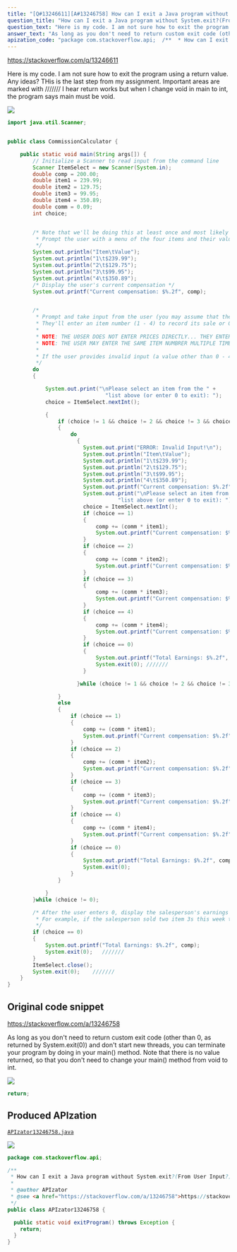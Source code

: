 ```yaml
---
title: "[Q#13246611][A#13246758] How can I exit a Java program without System.exit?(From User Input?)"
question_title: "How can I exit a Java program without System.exit?(From User Input?)"
question_text: "Here is my code. I am not sure how to exit the program using a return value. Any ideas? THis is the last step from my assignment. Important areas are marked with /////// I hear return works but when I change void in main to int, the program says main must be void."
answer_text: "As long as you don't need to return custom exit code (other than 0, as returned by System.exit(0)) and don't start new threads, you can terminate your program by doing in your main() method. Note that there is no value returned, so that you don't need to change your main() method from void to int."
apization_code: "package com.stackoverflow.api;  /**  * How can I exit a Java program without System.exit?(From User Input?)  *  * @author APIzator  * @see <a href=\"https://stackoverflow.com/a/13246758\">https://stackoverflow.com/a/13246758</a>  */ public class APIzator13246758 {    public static void exitProgram() throws Exception {     return;   } }"
---
```


https://stackoverflow.com/q/13246611

Here is my code. I am not sure how to exit the program using a return value. Any ideas? THis is the last step from my assignment.
Important areas are marked with ///////
I hear return works but when I change void in main to int, the program says main must be void.


<div class="code-logo"><img src="/stackoverflow.png" /></div>

```java
import java.util.Scanner;


public class CommissionCalculator {

    public static void main(String args[]) {
        // Initialize a Scanner to read input from the command line
        Scanner ItemSelect = new Scanner(System.in);
        double comp = 200.00;
        double item1 = 239.99;
        double item2 = 129.75;
        double item3 = 99.95;
        double item4 = 350.89;
        double comm = 0.09;
        int choice;


        /* Note that we'll be doing this at least once and most likely multiple times...
         * Prompt the user with a menu of the four items and their values (this information is included in the problem statement)
         */
        System.out.println("Item\tValue");
        System.out.println("1\t$239.99");
        System.out.println("2\t$129.75");
        System.out.println("3\t$99.95");
        System.out.println("4\t$350.89"); 
        /* Display the user's current compensation */
        System.out.printf("Current compensation: $%.2f", comp);


        /* 
         * Prompt and take input from the user (you may assume that they will only enter int values)
         * They'll enter an item number (1 - 4) to record its sale or 0 to exit
         * 
         * NOTE: THE U0SER DOES NOT ENTER PRICES DIRECTLY... THEY ENTER ITEM NUMBERS TO INDICATE WHAT WAS SOLD
         * NOTE: THE USER MAY ENTER THE SAME ITEM NUMBRER MULTIPLE TIMES
         * 
         * If the user provides invalid input (a value other than 0 - 4) display "ERROR: Invalid input!" and prompt them again
         */
        do
        {

            System.out.print("\nPlease select an item from the " +
                               "list above (or enter 0 to exit): ");
            choice = ItemSelect.nextInt();

            {   
                if (choice != 1 && choice != 2 && choice != 3 && choice != 4 && choice != 0)
                {
                    do
                      {
                        System.out.print("ERROR: Invalid Input!\n");
                        System.out.println("Item\tValue");
                        System.out.println("1\t$239.99");
                        System.out.println("2\t$129.75");
                        System.out.println("3\t$99.95");
                        System.out.println("4\t$350.89");
                        System.out.printf("Current compensation: $%.2f", comp);
                        System.out.print("\nPlease select an item from the " +
                                   "list above (or enter 0 to exit): ");
                        choice = ItemSelect.nextInt();
                        if (choice == 1)
                        {
                            comp += (comm * item1);
                            System.out.printf("Current compensation: $%.2f", comp);
                        }
                        if (choice == 2)
                        {
                            comp += (comm * item2);
                            System.out.printf("Current compensation: $%.2f", comp);
                        }
                        if (choice == 3)
                        {
                            comp += (comm * item3);
                            System.out.printf("Current compensation: $%.2f", comp);
                        }
                        if (choice == 4)
                        {
                            comp += (comm * item4);
                            System.out.printf("Current compensation: $%.2f", comp);
                        }
                        if (choice == 0)
                        {
                            System.out.printf("Total Earnings: $%.2f", comp);
                            System.exit(0); ///////
                        }

                      }while (choice != 1 && choice != 2 && choice != 3 && choice != 4 && choice != 0); 

                }
                else
                {
                    if (choice == 1)
                    {
                        comp += (comm * item1);
                        System.out.printf("Current compensation: $%.2f", comp);
                    }
                    if (choice == 2)
                    {
                        comp += (comm * item2);
                        System.out.printf("Current compensation: $%.2f", comp);
                    }
                    if (choice == 3)
                    {
                        comp += (comm * item3);
                        System.out.printf("Current compensation: $%.2f", comp);
                    }
                    if (choice == 4)
                    {
                        comp += (comm * item4);
                        System.out.printf("Current compensation: $%.2f", comp);
                    }
                    if (choice == 0)
                    {
                        System.out.printf("Total Earnings: $%.2f", comp);
                        System.exit(0);
                    }
                }

            }
        }while (choice != 0);

        /* After the user enters 0, display the salesperson's earnings in the format "Total earnings: $NNN.NN" and exit
         * For example, if the salesperson sold two item 3s this week the final output would be "Total earnings: $217.99"
         */
        if (choice == 0)
        {
            System.out.printf("Total Earnings: $%.2f", comp);
            System.exit(0);   ///////
        }
        ItemSelect.close();
        System.exit(0);    ///////
    }
}
```


## Original code snippet

https://stackoverflow.com/a/13246758

As long as you don&#x27;t need to return custom exit code (other than 0, as returned by System.exit(0)) and don&#x27;t start new threads, you can terminate your program by doing
in your main() method. Note that there is no value returned, so that you don&#x27;t need to change your main() method from void to int.

<div class="code-logo"><img src="/stackoverflow.png" /></div>

```java
return;
```

## Produced APIzation

[`APIzator13246758.java`](https://github.com/pasqualesalza/apization/raw/main/data/search/APIzator13246758.java)

<div class="code-logo"><img src="/apizator.png" /></div>

```java
package com.stackoverflow.api;

/**
 * How can I exit a Java program without System.exit?(From User Input?)
 *
 * @author APIzator
 * @see <a href="https://stackoverflow.com/a/13246758">https://stackoverflow.com/a/13246758</a>
 */
public class APIzator13246758 {

  public static void exitProgram() throws Exception {
    return;
  }
}

```